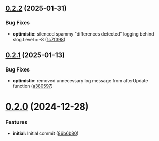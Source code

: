 ## [0.2.2](https://github.com/cmmoran/optimistic/compare/v0.2.1...v0.2.2) (2025-01-31)


### Bug Fixes

* **optimistic:** silenced spammy "differences detected" logging behind slog.Level = -8 ([1c7f398](https://github.com/cmmoran/optimistic/commit/1c7f398dc210d7629d615ec3a0f850dff074bae5))



## [0.2.1](https://github.com/cmmoran/optimistic/compare/v0.2.0...v0.2.1) (2025-01-13)


### Bug Fixes

* **optimistic:** removed unnecessary log message from afterUpdate function ([a380597](https://github.com/cmmoran/optimistic/commit/a380597a8a9adab42b9eba711df9e84464d0035a))



# [0.2.0](https://github.com/cmmoran/optimistic/compare/86b6b80795d51cc97a41bd8269e159f2b738e832...v0.2.0) (2024-12-28)


### Features

* **initial:** Initial commit ([86b6b80](https://github.com/cmmoran/optimistic/commit/86b6b80795d51cc97a41bd8269e159f2b738e832))



